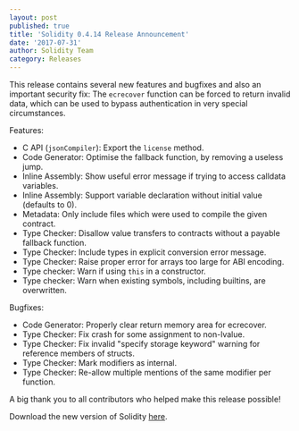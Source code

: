 ```yaml
---
layout: post
published: true
title: 'Solidity 0.4.14 Release Announcement'
date: '2017-07-31'
author: Solidity Team
category: Releases
---
```


This release contains several new features and bugfixes and also an important security fix: The ``ecrecover`` function can be forced to return invalid data, which can be used to bypass authentication in very special circumstances.

Features:
 * C API (``jsonCompiler``): Export the ``license`` method.
 * Code Generator: Optimise the fallback function, by removing a useless jump.
 * Inline Assembly: Show useful error message if trying to access calldata variables.
 * Inline Assembly: Support variable declaration without initial value (defaults to 0).
 * Metadata: Only include files which were used to compile the given contract.
 * Type Checker: Disallow value transfers to contracts without a payable fallback function.
 * Type Checker: Include types in explicit conversion error message.
 * Type Checker: Raise proper error for arrays too large for ABI encoding.
 * Type checker: Warn if using ``this`` in a constructor.
 * Type checker: Warn when existing symbols, including builtins, are overwritten.

Bugfixes:
 * Code Generator: Properly clear return memory area for ecrecover.
 * Type Checker: Fix crash for some assignment to non-lvalue.
 * Type Checker: Fix invalid "specify storage keyword" warning for reference members of structs.
 * Type Checker: Mark modifiers as internal.
 * Type Checker: Re-allow multiple mentions of the same modifier per function.



A big thank you to all contributors who helped make this release possible!

Download the new version of Solidity [here](https://github.com/ethereum/solidity/releases/tag/v0.4.14).
  